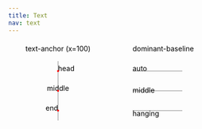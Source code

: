 ```yaml
---
title: Text
nav: text
---
```


<style>

circle {
    fill: red;
    r: 2;
}
line {
    stroke: gray;
}
path {
    fill: none;
    stroke: gray;
}
</style>

<svg width='800' height='300' viewport='0 0 800 300'>
    <!--------- md embedded html doesn't allow empty lines -->
    <defs>
        <circle id='c' fill='red' r='5'/>
    </defs>
    <!-- show text-anchor -->
        <text text-anchor='middle'
                  x='100'  y='20'>text-anchor (x=100)</text>
        <line x1='100' y1='40' x2='100' y2='160' />
        <text text-anchor='head'
                 x='100'  y='60'>head</text>
        <circle cx='100' cy='60'/>
        <text text-anchor='middle'
                 x='100'  y='100'>middle</text>
        <circle cx='100' cy='100'/>
        <text text-anchor='end'
                 x='100'  y='140'>end</text>
        <circle cx='100' cy='140'/>
    <!-- show dominant-baseline -->
        <text  x='250'  y='20'>dominant-baseline</text>
        <line x1='250' y1='60' x2='350' y2='60' />
        <text dominant-baseline='auto'
                x='250'  y='60'>auto</text>
        <line x1='250' y1='100' x2='350' y2='100' />
        <text dominant-baseline='middle'
                x='250'  y='100'>middle</text>
        <line x1='250' y1='140' x2='350' y2='140' />
        <text dominant-baseline='hanging'
                x='250'  y='140'>hanging</text>
    <!-- test along the text-path -->
    <path id='my-path' d='M100 200 Q170 280 240 200' />
    <text fill='red'>
        <textPath href='#my-path'>A text along the path</textPath>
    </text>
</svg>